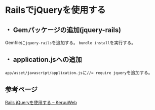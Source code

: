 # RailsでjQueryを使用する

## ・ Gemパッケージの追加(jquery-rails)
Gemfileに`jquery-rails`を追加する。
`bundle install`を実行する。

## ・ application.jsへの追加
`app/asset/javascript/application.js`に`//= require jquery`を追加する。

## 参考ページ
[Rails jQueryを使用する – KeruuWeb](http://keruuweb.com/rails-jquery%E3%82%92%E4%BD%BF%E7%94%A8%E3%81%99%E3%82%8B/)

